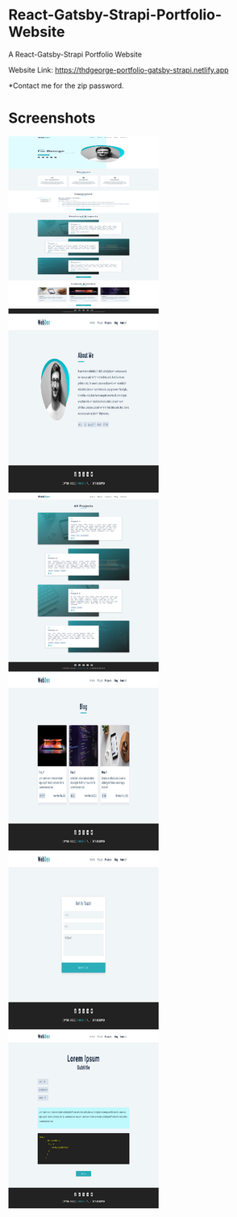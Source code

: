 # React-Gatsby-Strapi-Portfolio-Website

A React-Gatsby-Strapi Portfolio Website

Website Link:
https://thdgeorge-portfolio-gatsby-strapi.netlify.app

\*Contact me for the zip password.

# Screenshots

<img src="https://github.com/thdgeorge/React-Gatsby-Strapi-Portfolio-Website/blob/main/Screenshots/Screenshot%201.jpg" width="298" height="352" /> <img src="https://github.com/thdgeorge/React-Gatsby-Strapi-Portfolio-Website/blob/main/Screenshots/Screenshot%202.jpg" width="298" height="352" /> <img src="https://github.com/thdgeorge/React-Gatsby-Strapi-Portfolio-Website/blob/main/Screenshots/Screenshot%203.jpg" width="298" height="352" /> <img src="https://github.com/thdgeorge/React-Gatsby-Strapi-Portfolio-Website/blob/main/Screenshots/Screenshot%204.jpg" width="298" height="352" /> <img src="https://github.com/thdgeorge/React-Gatsby-Strapi-Portfolio-Website/blob/main/Screenshots/Screenshot%205.jpg" width="298" height="352" /> <img src="https://github.com/thdgeorge/React-Gatsby-Strapi-Portfolio-Website/blob/main/Screenshots/Screenshot%206.jpg" width="298" height="352" />
